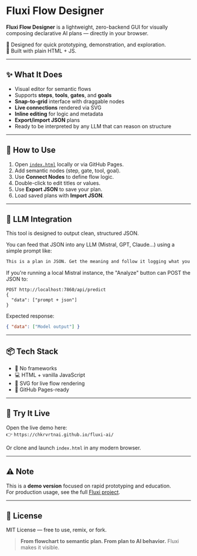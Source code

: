# Fluxi Flow Designer

**Fluxi Flow Designer** is a lightweight, zero-backend GUI for visually composing declarative AI plans — directly in your browser.

🎯 Designed for quick prototyping, demonstration, and exploration.  
🧱 Built with plain HTML + JS.  

---

## ✨ What It Does

- Visual editor for semantic flows
- Supports **steps**, **tools**, **gates**, and **goals**
- **Snap-to-grid** interface with draggable nodes
- **Live connections** rendered via SVG
- **Inline editing** for logic and metadata
- **Export/import JSON** plans
- Ready to be interpreted by any LLM that can reason on structure

---

## 🚀 How to Use

1. Open [`index.html`](index.html) locally or via GitHub Pages.
2. Add semantic nodes (step, gate, tool, goal).
3. Use **Connect Nodes** to define flow logic.
4. Double-click to edit titles or values.
5. Use **Export JSON** to save your plan.
6. Load saved plans with **Import JSON**.

---

## 🧠 LLM Integration

This tool is designed to output clean, structured JSON.

You can feed that JSON into any LLM (Mistral, GPT, Claude…) using a simple prompt like:

```txt
This is a plan in JSON. Get the meaning and follow it logging what you do.
```

If you're running a local Mistral instance, the "Analyze" button can POST the JSON to:

```http
POST http://localhost:7860/api/predict
{
  "data": ["prompt + json"]
}
```

Expected response:
```json
{ "data": ["Model output"] }
```

---

## 📦 Tech Stack

- 🧱 No frameworks
- 💻 HTML + vanilla JavaScript
- 🎯 SVG for live flow rendering
- 🚀 GitHub Pages-ready

---

## 🧪 Try It Live

Open the live demo here:  
👉 `https://chkrvrtnai.github.io/fluxi-ai/`

Or clone and launch `index.html` in any modern browser.

---

## ⚠️ Note

This is a **demo version** focused on rapid prototyping and education.  
For production usage, see the full [Fluxi project](https://github.com/your-org/fluxi).

---

## 👀 License

MIT License — free to use, remix, or fork.

> **From flowchart to semantic plan. From plan to AI behavior.**
> Fluxi makes it visible.
